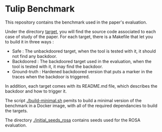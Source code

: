 # Tulip Benchmark

This repository contains the benchmark used in the paper's evaluation.

Under the directory [target](./targets), you will find the source code associated to each case of study of the paper.
For each target, there is a Makefile that let you to build it in three ways :
- Safe : The unbackdoored target, when the tool is tested with it, it should not find any backdoor.
- Backdoored : The backdoored target used in the evaluation, when the tool is tested with it, it may find the backdoor.
- Ground-truth : Hardened backdoored version that puts a marker in the traces when the backdoor is triggered.

In addition, each target comes with its README.md file, which describes the backdoor and how to trigger it.

The script [./build-minimal.sh](./build-minimal.sh) pemits to build a minimal version of the benchmark in a Docker image, with all of the required dependancies to build the targets.

The directory [./initial_seeds_rosa](./initial_seeds_rosa) contains seeds used for the ROSA evaluation.
